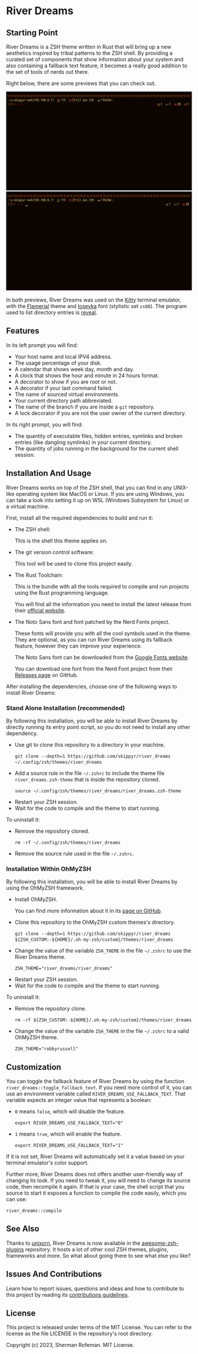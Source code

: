<h1>River Dreams</h1>
	<h2>Starting Point</h2>
		<p>River Dreams is a ZSH theme written in Rust that will bring up a new aesthetics inspired by tribal patterns to the ZSH shell. By providing a curated set of components that show information about your system and also containing a fallback text feature, it becomes a really good addition to the set of tools of nerds out there.</p>
		<p>Right below, there are some previews that you can check out.</p>
		<img src="./images/preview.gif"/>
		<img src="./images/preview_fallback.gif"/>
		<p>In both previews, River Dreams was used on the <a href="https://github.com/kovidgoyal/kitty">Kitty</a> terminal emulator, with the <a href="https://github.com/skippyr/flamerial">Flamerial</a> theme and <a href="https://github.com/be5invis/Iosevka">Iosevka</a> font (stylistic set <code>ss08</code>). The program used to list directory entries is <a href="https://github.com/skippyr/reveal">reveal</a>.</p>
	<h2>Features</h2>
		<p>In its left prompt you will find:</p>
		<ul>
			<li>Your host name and local IPV4 address.</li>
			<li>The usage percentage of your disk.</li>
			<li>A calendar that shows week day, month and day.</li>
			<li>A clock that shows the hour and minute in 24 hours format.</li>
			<li>A decorator to show if you are root or not.</li>
			<li>A decorator if your last command failed.</li>
			<li>The name of sourced virtual environments.</li>
			<li>Your current directory path abbreviated.</li>
			<li>The name of the branch if you are inside a <code>git</code> repository.</li>
			<li>A lock decorator if you are not the user owner of the current directory.</li>
		</ul>
		<p>In its right prompt, you will find:</p>
		<ul>
			<li>The quantity of executable files, hidden entries, symlinks and broken entries (like dangling symlinks) in your current directory.</li>
			<li>The quantity of jobs running in the background for the current shell session.</li>
		</ul>
	<h2>Installation And Usage</h2>
		<p>River Dreams works on top of the ZSH shell, that you can find in any UNIX-like operating system like MacOS or Linux. If you are using Windows, you can take a look into setting it up on WSL (Windows Subsystem for Linux) or a virtual machine.</p>
		<p>First, install all the required dependencies to build and run it:</p>
		<ul>
			<li>The ZSH shell:</li>
				<p>This is the shell this theme applies on.</p>
			<li>The git version control software:</li>
				<p>This tool will be used to clone this project easily.</p>
			<li>The Rust Toolchain:</li>
				<p>This is the bundle with all the tools required to compile and run projects using the Rust programming language.</p>
				<p>You will find all the information you need to install the latest release from their <a href="https://www.rust-lang.org/">official website</a>.</p>
			<li>The Noto Sans font and font patched by the Nerd Fonts project.</li>
				<p>These fonts will provide you with all the cool symbols used in the theme. They are optional, as you can run River Dreams using its fallback feature, however they can improve your experience.</p>
				<p>The Noto Sans font can be downloaded from the <a href="https://fonts.google.com/noto/specimen/Noto+Sans">Google Fonts website</a>.</p>
				<p>You can download one font from the Nerd Font project from their <a href="https://github.com/ryanoasis/nerd-fonts/releases">Releases page</a> on GitHub.</p>
		</ul>
		<p>After installing the dependencies, choose one of the following ways to install River Dreams:</p>
		<h3>Stand Alone Installation (recommended)</h3>
			<p>By following this installation, you will be able to install River Dreams by directly running its entry point script, so you do not need to install any other dependency.</p>
			<ul>
				<li>Use git to clone this repository to a directory in your machine.</li>
					<pre><code>git clone --depth=1 https://github.com/skippyr/river_dreams ~/.config/zsh/themes/river_dreams</code></pre>
				<li>Add a source rule in the file <code>~/.zshrc</code> to include the theme file <code>river_dreams.zsh-theme</code> that is inside the repository cloned.</li>
					<pre><code>source ~/.config/zsh/themes/river_dreams/river_dreams.zsh-theme</code></pre>
				<li>Restart your ZSH session.</li>
				<li>Wait for the code to compile and the theme to start running.</li>
			</ul>
			To uninstall it:
			<ul>
				<li>Remove the repository cloned.</li>
					<pre><code>rm -rf ~/.config/zsh/themes/river_dreams</code></pre>
				<li>Remove the source rule used in the file <code>~/.zshrc</code>.</li>
			</ul>
		<h3>Installation Within OhMyZSH</h3>
			<p>By following this installation, you will be able to install River Dreams by using the OhMyZSH framework.</p>
			<ul>
				<li>Install OhMyZSH.</li>
					<p>You can find more information about it in its <a href="https://github.com/ohmyzsh/ohmyzsh">page on GitHub</a>.</p>
				<li>Clone this repository to the OhMyZSH custom themes's directory.</li>
					<pre><code>git clone --depth=1 https://github.com/skippyr/river_dreams ${ZSH_CUSTOM:-${HOME}/.oh-my-zsh/custom}/themes/river_dreams</code></pre>
				<li>Change the value of the variable <code>ZSH_THEME</code> in the file <code>~/.zshrc</code> to use the River Dreams theme.</li>
					<pre><code>ZSH_THEME="river_dreams/river_dreams"</code></pre>
				<li>Restart your ZSH session.</li>
				<li>Wait for the code to compile and the theme to start running.</li>
			</ul>
			To uninstall it:
			<ul>
				<li>Remove the repository clone.</li>
					<pre><code>rm -rf ${ZSH_CUSTOM:-${HOME}/.oh-my-zsh/custom}/themes/river_dreams</code></pre>
				<li>Change the value of the variable <code>ZSH_THEME</code> in the file <code>~/.zshrc</code> to a valid OhMyZSH theme.</li>
					<pre><code>ZSH_THEME="robbyrussell"</code></pre>
			</ul>
	<h2>Customization</h2>
		<p>You can toggle the fallback feature of River Dreams by using the function <code>river_dreams::toggle_fallback_text</code>. If you need more control of it, you can use an environment variable called <code>RIVER_DREAMS_USE_FALLBACK_TEXT</code>. That variable expects an integer value that represents a boolean:</p>
		<ul>
			<li><code>0</code> means <code>false</code>, which will disable the feature.</li>
			<pre><code>export RIVER_DREAMS_USE_FALLBACK_TEXT="0"</code></pre>
			<li><code>1</code> means <code>true</code>, which will enable the feature.</li>
			<pre><code>export RIVER_DREAMS_USE_FALLBACK_TEXT="1"</code></pre>
		</ul>
		<p>If it is not set, River Dreams will automatically set it a value based on your terminal emulator's color support.</p>
		<p>Further more, River Dreams does not offers another user-friendly way of changing its look. If you need to tweak it, you will need to change its source code, then recompile it again. If that is your case, the shell script that you source to start it exposes a function to compile the code easily, which you can use:</p>
		<pre><code>river_dreams::compile</code></pre>
	<h2>See Also</h2>
			<p>Thanks to <a href="https://github.com/unixorn">unixorn</a>, River Dreams is now available in the <a href="https://github.com/unixorn/awesome-zsh-plugins">awesome-zsh-plugins</a> repository. It hosts a lot of other cool ZSH themes, plugins, frameworks and more. So what about going there to see what else you like?</p>
		<h2>Issues And Contributions</h2>
			<p>Learn how to report issues, questions and ideas and how to contribute to this project by reading its <a href="https://skippyr.github.io/materials/pages/contributions_guidelines.html">contributions guidelines</a>.</p>
		<h2>License</h2>
			<p>This project is released under terms of the MIT License. You can refer to the license as the file LICENSE in the repository's root directory.</p>
			<p>Copyright (c) 2023, Sherman Rofeman. MIT License.</p>

